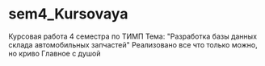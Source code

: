 # sem4_Kursovaya
Курсовая работа 4 семестра по ТИМП
Тема: "Разработка базы данных склада автомобильных запчастей"
Реализовано все что только можно, но криво
Главное с душой
